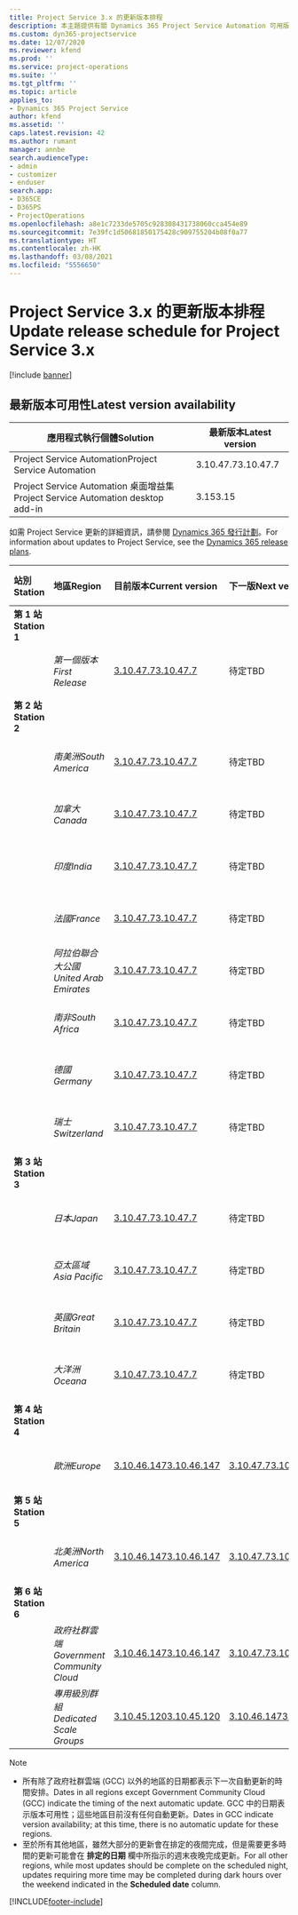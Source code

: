 ```yaml
---
title: Project Service 3.x 的更新版本排程
description: 本主題提供有關 Dynamics 365 Project Service Automation 可用版本與即將發行版本的資訊。
ms.custom: dyn365-projectservice
ms.date: 12/07/2020
ms.reviewer: kfend
ms.prod: ''
ms.service: project-operations
ms.suite: ''
ms.tgt_pltfrm: ''
ms.topic: article
applies_to:
- Dynamics 365 Project Service
author: kfend
ms.assetid: ''
caps.latest.revision: 42
ms.author: rumant
manager: annbe
search.audienceType:
- admin
- customizer
- enduser
search.app:
- D365CE
- D365PS
- ProjectOperations
ms.openlocfilehash: a8e1c7233de5705c928308431738060cca454e89
ms.sourcegitcommit: 7e39fc1d50681850175428c909755204b08f0a77
ms.translationtype: HT
ms.contentlocale: zh-HK
ms.lasthandoff: 03/08/2021
ms.locfileid: "5556650"
---
```

# <a name="update-release-schedule-for-project-service-3x"></a><span data-ttu-id="4e8d4-103">Project Service 3.x 的更新版本排程</span><span class="sxs-lookup"><span data-stu-id="4e8d4-103">Update release schedule for Project Service 3.x</span></span>

[!include [banner](../includes/psa-now-project-operations.md)]

## <a name="latest-version-availability"></a><span data-ttu-id="4e8d4-104">最新版本可用性</span><span class="sxs-lookup"><span data-stu-id="4e8d4-104">Latest version availability</span></span>

| <span data-ttu-id="4e8d4-105">應用程式執行個體</span><span class="sxs-lookup"><span data-stu-id="4e8d4-105">Solution</span></span>  | <span data-ttu-id="4e8d4-106"> 最新版本</span><span class="sxs-lookup"><span data-stu-id="4e8d4-106">Latest version</span></span> |
|-------|----|
| <span data-ttu-id="4e8d4-107">Project Service Automation</span><span class="sxs-lookup"><span data-stu-id="4e8d4-107">Project Service Automation</span></span>    | <span data-ttu-id="4e8d4-108">3.10.47.7</span><span class="sxs-lookup"><span data-stu-id="4e8d4-108">3.10.47.7</span></span> |
| <span data-ttu-id="4e8d4-109">Project Service Automation 桌面增益集</span><span class="sxs-lookup"><span data-stu-id="4e8d4-109">Project Service Automation desktop add-in</span></span>                | <span data-ttu-id="4e8d4-110">3.15</span><span class="sxs-lookup"><span data-stu-id="4e8d4-110">3.15</span></span>          |

<span data-ttu-id="4e8d4-111">如需 Project Service 更新的詳細資訊，請參閱 [Dynamics 365 發行計劃](https://docs.microsoft.com/dynamics365/release-plans/)。</span><span class="sxs-lookup"><span data-stu-id="4e8d4-111">For information about updates to Project Service, see the [Dynamics 365 release plans](https://docs.microsoft.com/dynamics365/release-plans/).</span></span> 

| <span data-ttu-id="4e8d4-112">站別</span><span class="sxs-lookup"><span data-stu-id="4e8d4-112">Station</span></span>  | <span data-ttu-id="4e8d4-113">地區</span><span class="sxs-lookup"><span data-stu-id="4e8d4-113">Region</span></span> | <span data-ttu-id="4e8d4-114">目前版本</span><span class="sxs-lookup"><span data-stu-id="4e8d4-114">Current version</span></span> | <span data-ttu-id="4e8d4-115">下一版</span><span class="sxs-lookup"><span data-stu-id="4e8d4-115">Next version</span></span> |  <span data-ttu-id="4e8d4-116">排程日期</span><span class="sxs-lookup"><span data-stu-id="4e8d4-116">Scheduled date</span></span>
| :---   | :---   | :---   | :---   |:---   |         
|<span data-ttu-id="4e8d4-117"><strong>第 1 站</strong></span><span class="sxs-lookup"><span data-stu-id="4e8d4-117"><strong>Station 1</strong></span></span> | |  |  | |
| | <span data-ttu-id="4e8d4-118"><i>第一個版本</i></span><span class="sxs-lookup"><span data-stu-id="4e8d4-118"><i>First Release</i></span></span> | [<span data-ttu-id="4e8d4-119">3.10.47.7</span><span class="sxs-lookup"><span data-stu-id="4e8d4-119">3.10.47.7</span></span>](whats-new-ur-29.md) | <span data-ttu-id="4e8d4-120">待定</span><span class="sxs-lookup"><span data-stu-id="4e8d4-120">TBD</span></span> | <span data-ttu-id="4e8d4-121">2021 年 4 月 2 日</span><span class="sxs-lookup"><span data-stu-id="4e8d4-121">April 2, 2021</span></span>
|<span data-ttu-id="4e8d4-122"><strong>第 2 站</strong></span><span class="sxs-lookup"><span data-stu-id="4e8d4-122"><strong>Station 2</strong></span></span> | |  |  | |
| | <span data-ttu-id="4e8d4-123"><i>南美洲</i></span><span class="sxs-lookup"><span data-stu-id="4e8d4-123"><i>South America</i></span></span> | [<span data-ttu-id="4e8d4-124">3.10.47.7</span><span class="sxs-lookup"><span data-stu-id="4e8d4-124">3.10.47.7</span></span>](whats-new-ur-29.md) | <span data-ttu-id="4e8d4-125">待定</span><span class="sxs-lookup"><span data-stu-id="4e8d4-125">TBD</span></span> | <span data-ttu-id="4e8d4-126">2021 年 4 月 2 日</span><span class="sxs-lookup"><span data-stu-id="4e8d4-126">April 2, 2021</span></span>
| | <span data-ttu-id="4e8d4-127"><i>加拿大</i></span><span class="sxs-lookup"><span data-stu-id="4e8d4-127"><i>Canada</i></span></span> | [<span data-ttu-id="4e8d4-128">3.10.47.7</span><span class="sxs-lookup"><span data-stu-id="4e8d4-128">3.10.47.7</span></span>](whats-new-ur-29.md) | <span data-ttu-id="4e8d4-129">待定</span><span class="sxs-lookup"><span data-stu-id="4e8d4-129">TBD</span></span> | <span data-ttu-id="4e8d4-130">2021 年 4 月 2 日</span><span class="sxs-lookup"><span data-stu-id="4e8d4-130">April 2, 2021</span></span>
| | <span data-ttu-id="4e8d4-131"><i>印度</i></span><span class="sxs-lookup"><span data-stu-id="4e8d4-131"><i>India</i></span></span> | [<span data-ttu-id="4e8d4-132">3.10.47.7</span><span class="sxs-lookup"><span data-stu-id="4e8d4-132">3.10.47.7</span></span>](whats-new-ur-29.md) | <span data-ttu-id="4e8d4-133">待定</span><span class="sxs-lookup"><span data-stu-id="4e8d4-133">TBD</span></span> | <span data-ttu-id="4e8d4-134">2021 年 4 月 2 日</span><span class="sxs-lookup"><span data-stu-id="4e8d4-134">April 2, 2021</span></span>
| | <span data-ttu-id="4e8d4-135"><i>法國</i></span><span class="sxs-lookup"><span data-stu-id="4e8d4-135"><i>France</i></span></span> | [<span data-ttu-id="4e8d4-136">3.10.47.7</span><span class="sxs-lookup"><span data-stu-id="4e8d4-136">3.10.47.7</span></span>](whats-new-ur-29.md) | <span data-ttu-id="4e8d4-137">待定</span><span class="sxs-lookup"><span data-stu-id="4e8d4-137">TBD</span></span> | <span data-ttu-id="4e8d4-138">2021 年 4 月 2 日</span><span class="sxs-lookup"><span data-stu-id="4e8d4-138">April 2, 2021</span></span>
| | <span data-ttu-id="4e8d4-139"><i>阿拉伯聯合大公國</i></span><span class="sxs-lookup"><span data-stu-id="4e8d4-139"><i>United Arab Emirates</i></span></span> | [<span data-ttu-id="4e8d4-140">3.10.47.7</span><span class="sxs-lookup"><span data-stu-id="4e8d4-140">3.10.47.7</span></span>](whats-new-ur-29.md) | <span data-ttu-id="4e8d4-141">待定</span><span class="sxs-lookup"><span data-stu-id="4e8d4-141">TBD</span></span> | <span data-ttu-id="4e8d4-142">2021 年 4 月 2 日</span><span class="sxs-lookup"><span data-stu-id="4e8d4-142">April 2, 2021</span></span>
| | <span data-ttu-id="4e8d4-143"><i>南非</i></span><span class="sxs-lookup"><span data-stu-id="4e8d4-143"><i>South Africa</i></span></span> | [<span data-ttu-id="4e8d4-144">3.10.47.7</span><span class="sxs-lookup"><span data-stu-id="4e8d4-144">3.10.47.7</span></span>](whats-new-ur-29.md) | <span data-ttu-id="4e8d4-145">待定</span><span class="sxs-lookup"><span data-stu-id="4e8d4-145">TBD</span></span> | <span data-ttu-id="4e8d4-146">2021 年 4 月 2 日</span><span class="sxs-lookup"><span data-stu-id="4e8d4-146">April 2, 2021</span></span>
| | <span data-ttu-id="4e8d4-147"><i>德國</i></span><span class="sxs-lookup"><span data-stu-id="4e8d4-147"><i>Germany</i></span></span> | [<span data-ttu-id="4e8d4-148">3.10.47.7</span><span class="sxs-lookup"><span data-stu-id="4e8d4-148">3.10.47.7</span></span>](whats-new-ur-29.md) | <span data-ttu-id="4e8d4-149">待定</span><span class="sxs-lookup"><span data-stu-id="4e8d4-149">TBD</span></span> | <span data-ttu-id="4e8d4-150">2021 年 4 月 2 日</span><span class="sxs-lookup"><span data-stu-id="4e8d4-150">April 2, 2021</span></span>
| | <span data-ttu-id="4e8d4-151"><i>瑞士</i></span><span class="sxs-lookup"><span data-stu-id="4e8d4-151"><i>Switzerland</i></span></span> | [<span data-ttu-id="4e8d4-152">3.10.47.7</span><span class="sxs-lookup"><span data-stu-id="4e8d4-152">3.10.47.7</span></span>](whats-new-ur-29.md) | <span data-ttu-id="4e8d4-153">待定</span><span class="sxs-lookup"><span data-stu-id="4e8d4-153">TBD</span></span> | <span data-ttu-id="4e8d4-154">2021 年 4 月 2 日</span><span class="sxs-lookup"><span data-stu-id="4e8d4-154">April 2, 2021</span></span>
|<span data-ttu-id="4e8d4-155"><strong>第 3 站</strong></span><span class="sxs-lookup"><span data-stu-id="4e8d4-155"><strong>Station 3</strong></span></span> | |  |  | |
| | <span data-ttu-id="4e8d4-156"><i>日本</i></span><span class="sxs-lookup"><span data-stu-id="4e8d4-156"><i>Japan</i></span></span> | [<span data-ttu-id="4e8d4-157">3.10.47.7</span><span class="sxs-lookup"><span data-stu-id="4e8d4-157">3.10.47.7</span></span>](whats-new-ur-29.md) | <span data-ttu-id="4e8d4-158">待定</span><span class="sxs-lookup"><span data-stu-id="4e8d4-158">TBD</span></span> | <span data-ttu-id="4e8d4-159">2021 年 4 月 9 日</span><span class="sxs-lookup"><span data-stu-id="4e8d4-159">April 9, 2021</span></span>
| | <span data-ttu-id="4e8d4-160"><i>亞太區域</i></span><span class="sxs-lookup"><span data-stu-id="4e8d4-160"><i>Asia Pacific</i></span></span> | [<span data-ttu-id="4e8d4-161">3.10.47.7</span><span class="sxs-lookup"><span data-stu-id="4e8d4-161">3.10.47.7</span></span>](whats-new-ur-29.md) | <span data-ttu-id="4e8d4-162">待定</span><span class="sxs-lookup"><span data-stu-id="4e8d4-162">TBD</span></span> | <span data-ttu-id="4e8d4-163">2021 年 4 月 9 日</span><span class="sxs-lookup"><span data-stu-id="4e8d4-163">April 9, 2021</span></span>
| | <span data-ttu-id="4e8d4-164"><i>英國</i></span><span class="sxs-lookup"><span data-stu-id="4e8d4-164"><i>Great Britain</i></span></span> | [<span data-ttu-id="4e8d4-165">3.10.47.7</span><span class="sxs-lookup"><span data-stu-id="4e8d4-165">3.10.47.7</span></span>](whats-new-ur-29.md) | <span data-ttu-id="4e8d4-166">待定</span><span class="sxs-lookup"><span data-stu-id="4e8d4-166">TBD</span></span> | <span data-ttu-id="4e8d4-167">2021 年 4 月 9 日</span><span class="sxs-lookup"><span data-stu-id="4e8d4-167">April 9, 2021</span></span>
| | <span data-ttu-id="4e8d4-168"><i>大洋洲</i></span><span class="sxs-lookup"><span data-stu-id="4e8d4-168"><i>Oceana</i></span></span> | [<span data-ttu-id="4e8d4-169">3.10.47.7</span><span class="sxs-lookup"><span data-stu-id="4e8d4-169">3.10.47.7</span></span>](whats-new-ur-29.md) | <span data-ttu-id="4e8d4-170">待定</span><span class="sxs-lookup"><span data-stu-id="4e8d4-170">TBD</span></span> | <span data-ttu-id="4e8d4-171">2021 年 4 月 9 日</span><span class="sxs-lookup"><span data-stu-id="4e8d4-171">April 9, 2021</span></span>
|<span data-ttu-id="4e8d4-172"><strong>第 4 站</strong></span><span class="sxs-lookup"><span data-stu-id="4e8d4-172"><strong>Station 4</strong></span></span> | |  |  | |
| | <span data-ttu-id="4e8d4-173"><i>歐洲</i></span><span class="sxs-lookup"><span data-stu-id="4e8d4-173"><i>Europe</i></span></span> | [<span data-ttu-id="4e8d4-174">3.10.46.147</span><span class="sxs-lookup"><span data-stu-id="4e8d4-174">3.10.46.147</span></span>](whats-new-ur-28-6.md) | [<span data-ttu-id="4e8d4-175">3.10.47.7</span><span class="sxs-lookup"><span data-stu-id="4e8d4-175">3.10.47.7</span></span>](whats-new-ur-29.md) | <span data-ttu-id="4e8d4-176">2021 年 3 月 12 日</span><span class="sxs-lookup"><span data-stu-id="4e8d4-176">March 12, 2021</span></span>
|<span data-ttu-id="4e8d4-177"><strong>第 5 站</strong></span><span class="sxs-lookup"><span data-stu-id="4e8d4-177"><strong>Station 5</strong></span></span> | |  |  | |
| | <span data-ttu-id="4e8d4-178"><i>北美洲</i></span><span class="sxs-lookup"><span data-stu-id="4e8d4-178"><i>North America</i></span></span> | [<span data-ttu-id="4e8d4-179">3.10.46.147</span><span class="sxs-lookup"><span data-stu-id="4e8d4-179">3.10.46.147</span></span>](whats-new-ur-28-6.md) | [<span data-ttu-id="4e8d4-180">3.10.47.7</span><span class="sxs-lookup"><span data-stu-id="4e8d4-180">3.10.47.7</span></span>](whats-new-ur-29.md) | <span data-ttu-id="4e8d4-181">2021 年 3 月 19 日</span><span class="sxs-lookup"><span data-stu-id="4e8d4-181">March 19, 2021</span></span>
|<span data-ttu-id="4e8d4-182"><strong>第 6 站</strong></span><span class="sxs-lookup"><span data-stu-id="4e8d4-182"><strong>Station 6</strong></span></span> | |  |  | |
| | <span data-ttu-id="4e8d4-183"><i>政府社群雲端</i></span><span class="sxs-lookup"><span data-stu-id="4e8d4-183"><i>Government Community Cloud</i></span></span> | [<span data-ttu-id="4e8d4-184">3.10.46.147</span><span class="sxs-lookup"><span data-stu-id="4e8d4-184">3.10.46.147</span></span>](whats-new-ur-28-6.md) | [<span data-ttu-id="4e8d4-185">3.10.47.7</span><span class="sxs-lookup"><span data-stu-id="4e8d4-185">3.10.47.7</span></span>](whats-new-ur-29.md) | <span data-ttu-id="4e8d4-186">2021 年 3 月 19 日</span><span class="sxs-lookup"><span data-stu-id="4e8d4-186">March 19, 2021</span></span>
| | <span data-ttu-id="4e8d4-187"><i>專用級別群組</i></span><span class="sxs-lookup"><span data-stu-id="4e8d4-187"><i>Dedicated Scale Groups</i></span></span> | [<span data-ttu-id="4e8d4-188">3.10.45.120</span><span class="sxs-lookup"><span data-stu-id="4e8d4-188">3.10.45.120</span></span>](whats-new-ur-27-6.md) | [<span data-ttu-id="4e8d4-189">3.10.46.147</span><span class="sxs-lookup"><span data-stu-id="4e8d4-189">3.10.46.147</span></span>](whats-new-ur-28-6.md) | <span data-ttu-id="4e8d4-190">2021 年 3 月 5 日</span><span class="sxs-lookup"><span data-stu-id="4e8d4-190">March 05, 2021</span></span>

>[!Note]
> - <span data-ttu-id="4e8d4-191">所有除了政府社群雲端 (GCC) 以外的地區的日期都表示下一次自動更新的時間安排。</span><span class="sxs-lookup"><span data-stu-id="4e8d4-191">Dates in all regions except Government Community Cloud (GCC) indicate the timing of the next automatic update.</span></span> <span data-ttu-id="4e8d4-192">GCC 中的日期表示版本可用性；這些地區目前沒有任何自動更新。</span><span class="sxs-lookup"><span data-stu-id="4e8d4-192">Dates in GCC indicate version availability; at this time, there is no automatic update for these regions.</span></span>
> - <span data-ttu-id="4e8d4-193">至於所有其他地區，雖然大部分的更新會在排定的夜間完成，但是需要更多時間的更新可能會在 **排定的日期** 欄中所指示的週末夜晚完成更新。</span><span class="sxs-lookup"><span data-stu-id="4e8d4-193">For all other regions, while most updates should be complete on the scheduled night, updates requiring more time may be completed during dark hours over the weekend indicated in the **Scheduled date** column.</span></span>


[!INCLUDE[footer-include](../includes/footer-banner.md)]
